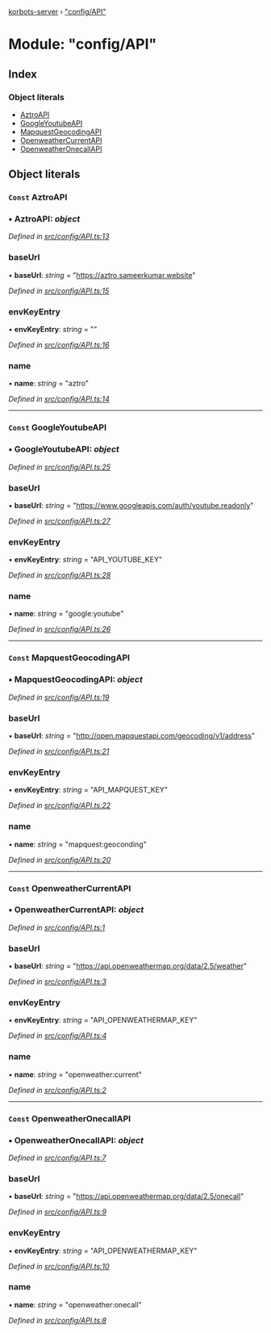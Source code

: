 [korbots-server](../README.md) › ["config/API"](_config_api_.md)

# Module: "config/API"

## Index

### Object literals

* [AztroAPI](_config_api_.md#const-aztroapi)
* [GoogleYoutubeAPI](_config_api_.md#const-googleyoutubeapi)
* [MapquestGeocodingAPI](_config_api_.md#const-mapquestgeocodingapi)
* [OpenweatherCurrentAPI](_config_api_.md#const-openweathercurrentapi)
* [OpenweatherOnecallAPI](_config_api_.md#const-openweatheronecallapi)

## Object literals

### `Const` AztroAPI

### ▪ **AztroAPI**: *object*

*Defined in [src/config/API.ts:13](https://github.com/Xisabla/Korbots/blob/76dbc29/server/src/config/API.ts#L13)*

###  baseUrl

• **baseUrl**: *string* = "https://aztro.sameerkumar.website"

*Defined in [src/config/API.ts:15](https://github.com/Xisabla/Korbots/blob/76dbc29/server/src/config/API.ts#L15)*

###  envKeyEntry

• **envKeyEntry**: *string* = ""

*Defined in [src/config/API.ts:16](https://github.com/Xisabla/Korbots/blob/76dbc29/server/src/config/API.ts#L16)*

###  name

• **name**: *string* = "aztro"

*Defined in [src/config/API.ts:14](https://github.com/Xisabla/Korbots/blob/76dbc29/server/src/config/API.ts#L14)*

___

### `Const` GoogleYoutubeAPI

### ▪ **GoogleYoutubeAPI**: *object*

*Defined in [src/config/API.ts:25](https://github.com/Xisabla/Korbots/blob/76dbc29/server/src/config/API.ts#L25)*

###  baseUrl

• **baseUrl**: *string* = "https://www.googleapis.com/auth/youtube.readonly"

*Defined in [src/config/API.ts:27](https://github.com/Xisabla/Korbots/blob/76dbc29/server/src/config/API.ts#L27)*

###  envKeyEntry

• **envKeyEntry**: *string* = "API_YOUTUBE_KEY"

*Defined in [src/config/API.ts:28](https://github.com/Xisabla/Korbots/blob/76dbc29/server/src/config/API.ts#L28)*

###  name

• **name**: *string* = "google:youtube"

*Defined in [src/config/API.ts:26](https://github.com/Xisabla/Korbots/blob/76dbc29/server/src/config/API.ts#L26)*

___

### `Const` MapquestGeocodingAPI

### ▪ **MapquestGeocodingAPI**: *object*

*Defined in [src/config/API.ts:19](https://github.com/Xisabla/Korbots/blob/76dbc29/server/src/config/API.ts#L19)*

###  baseUrl

• **baseUrl**: *string* = "http://open.mapquestapi.com/geocoding/v1/address"

*Defined in [src/config/API.ts:21](https://github.com/Xisabla/Korbots/blob/76dbc29/server/src/config/API.ts#L21)*

###  envKeyEntry

• **envKeyEntry**: *string* = "API_MAPQUEST_KEY"

*Defined in [src/config/API.ts:22](https://github.com/Xisabla/Korbots/blob/76dbc29/server/src/config/API.ts#L22)*

###  name

• **name**: *string* = "mapquest:geoconding"

*Defined in [src/config/API.ts:20](https://github.com/Xisabla/Korbots/blob/76dbc29/server/src/config/API.ts#L20)*

___

### `Const` OpenweatherCurrentAPI

### ▪ **OpenweatherCurrentAPI**: *object*

*Defined in [src/config/API.ts:1](https://github.com/Xisabla/Korbots/blob/76dbc29/server/src/config/API.ts#L1)*

###  baseUrl

• **baseUrl**: *string* = "https://api.openweathermap.org/data/2.5/weather"

*Defined in [src/config/API.ts:3](https://github.com/Xisabla/Korbots/blob/76dbc29/server/src/config/API.ts#L3)*

###  envKeyEntry

• **envKeyEntry**: *string* = "API_OPENWEATHERMAP_KEY"

*Defined in [src/config/API.ts:4](https://github.com/Xisabla/Korbots/blob/76dbc29/server/src/config/API.ts#L4)*

###  name

• **name**: *string* = "openweather:current"

*Defined in [src/config/API.ts:2](https://github.com/Xisabla/Korbots/blob/76dbc29/server/src/config/API.ts#L2)*

___

### `Const` OpenweatherOnecallAPI

### ▪ **OpenweatherOnecallAPI**: *object*

*Defined in [src/config/API.ts:7](https://github.com/Xisabla/Korbots/blob/76dbc29/server/src/config/API.ts#L7)*

###  baseUrl

• **baseUrl**: *string* = "https://api.openweathermap.org/data/2.5/onecall"

*Defined in [src/config/API.ts:9](https://github.com/Xisabla/Korbots/blob/76dbc29/server/src/config/API.ts#L9)*

###  envKeyEntry

• **envKeyEntry**: *string* = "API_OPENWEATHERMAP_KEY"

*Defined in [src/config/API.ts:10](https://github.com/Xisabla/Korbots/blob/76dbc29/server/src/config/API.ts#L10)*

###  name

• **name**: *string* = "openweather:onecall"

*Defined in [src/config/API.ts:8](https://github.com/Xisabla/Korbots/blob/76dbc29/server/src/config/API.ts#L8)*

